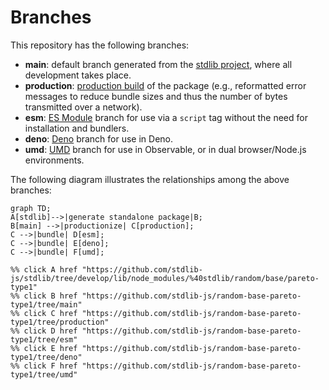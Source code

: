 <!--

@license Apache-2.0

Copyright (c) 2022 The Stdlib Authors.

Licensed under the Apache License, Version 2.0 (the "License");
you may not use this file except in compliance with the License.
You may obtain a copy of the License at

    http://www.apache.org/licenses/LICENSE-2.0

Unless required by applicable law or agreed to in writing, software
distributed under the License is distributed on an "AS IS" BASIS,
WITHOUT WARRANTIES OR CONDITIONS OF ANY KIND, either express or implied.
See the License for the specific language governing permissions and
limitations under the License.

-->

# Branches

This repository has the following branches:

-   **main**: default branch generated from the [stdlib project][stdlib-url], where all development takes place.
-   **production**: [production build][production-url] of the package (e.g., reformatted error messages to reduce bundle sizes and thus the number of bytes transmitted over a network).
-   **esm**: [ES Module][esm-url] branch for use via a `script` tag without the need for installation and bundlers.
-   **deno**: [Deno][deno-url] branch for use in Deno.
-   **umd**: [UMD][umd-url] branch for use in Observable, or in dual browser/Node.js environments.

The following diagram illustrates the relationships among the above branches:

```mermaid
graph TD;
A[stdlib]-->|generate standalone package|B;
B[main] -->|productionize| C[production];
C -->|bundle| D[esm];
C -->|bundle| E[deno];
C -->|bundle| F[umd];

%% click A href "https://github.com/stdlib-js/stdlib/tree/develop/lib/node_modules/%40stdlib/random/base/pareto-type1"
%% click B href "https://github.com/stdlib-js/random-base-pareto-type1/tree/main"
%% click C href "https://github.com/stdlib-js/random-base-pareto-type1/tree/production"
%% click D href "https://github.com/stdlib-js/random-base-pareto-type1/tree/esm"
%% click E href "https://github.com/stdlib-js/random-base-pareto-type1/tree/deno"
%% click F href "https://github.com/stdlib-js/random-base-pareto-type1/tree/umd"
```

[stdlib-url]: https://github.com/stdlib-js/stdlib/tree/develop/lib/node_modules/%40stdlib/random/base/pareto-type1
[production-url]: https://github.com/stdlib-js/random-base-pareto-type1/tree/production
[deno-url]: https://github.com/stdlib-js/random-base-pareto-type1/tree/deno
[umd-url]: https://github.com/stdlib-js/random-base-pareto-type1/tree/umd
[esm-url]: https://github.com/stdlib-js/random-base-pareto-type1/tree/esm